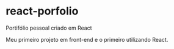 # react-porfolio
 Portifólio pessoal criado em React

Meu primeiro projeto em front-end e o primeiro utilizando React.
